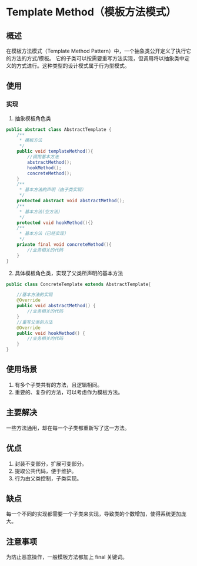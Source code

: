 # Template Method（模板方法模式） #
## 概述 ##
在模板方法模式（Template Method Pattern）中，一个抽象类公开定义了执行它的方法的方式/模板。 它的子类可以按需要重写方法实现，但调用将以抽象类中定义的方式进行。这种类型的设计模式属于行为型模式。

## 使用 ##

### 实现 ###
1. 抽象模板角色类
```Java
public abstract class AbstractTemplate {
    /**
     * 模板方法
     */
    public void templateMethod(){
        //调用基本方法
        abstractMethod();
        hookMethod();
        concreteMethod();
    }
    /**
     * 基本方法的声明（由子类实现）
     */
    protected abstract void abstractMethod();
    /**
     * 基本方法(空方法)
     */
    protected void hookMethod(){}
    /**
     * 基本方法（已经实现）
     */
    private final void concreteMethod(){
        //业务相关的代码
    }
}
```
2. 具体模板角色类，实现了父类所声明的基本方法
```Java
public class ConcreteTemplate extends AbstractTemplate{

    //基本方法的实现
    @Override
    public void abstractMethod() {
        //业务相关的代码
    }
    //重写父类的方法
    @Override
    public void hookMethod() {
        //业务相关的代码
    }
}
```

## 使用场景 ##
1. 有多个子类共有的方法，且逻辑相同。 
2. 重要的、复杂的方法，可以考虑作为模板方法。

## 主要解决 ##
一些方法通用，却在每一个子类都重新写了这一方法。

## 优点 ##
1. 封装不变部分，扩展可变部分。 
2. 提取公共代码，便于维护。 
3. 行为由父类控制，子类实现。

## 缺点 ##
每一个不同的实现都需要一个子类来实现，导致类的个数增加，使得系统更加庞大。

## 注意事项 ##
为防止恶意操作，一般模板方法都加上 final 关键词。